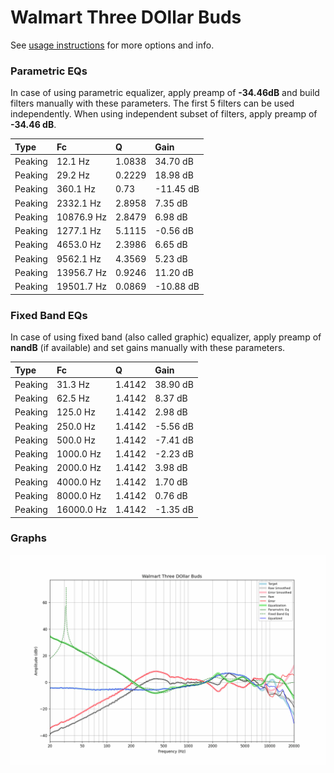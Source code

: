 # Walmart Three DOllar Buds
See [usage instructions](https://github.com/jaakkopasanen/AutoEq#usage) for more options and info.

### Parametric EQs
In case of using parametric equalizer, apply preamp of **-34.46dB** and build filters manually
with these parameters. The first 5 filters can be used independently.
When using independent subset of filters, apply preamp of **-34.46 dB**.

| Type    | Fc         |      Q | Gain      |
|:--------|:-----------|:-------|:----------|
| Peaking | 12.1 Hz    | 1.0838 | 34.70 dB  |
| Peaking | 29.2 Hz    | 0.2229 | 18.98 dB  |
| Peaking | 360.1 Hz   | 0.73   | -11.45 dB |
| Peaking | 2332.1 Hz  | 2.8958 | 7.35 dB   |
| Peaking | 10876.9 Hz | 2.8479 | 6.98 dB   |
| Peaking | 1277.1 Hz  | 5.1115 | -0.56 dB  |
| Peaking | 4653.0 Hz  | 2.3986 | 6.65 dB   |
| Peaking | 9562.1 Hz  | 4.3569 | 5.23 dB   |
| Peaking | 13956.7 Hz | 0.9246 | 11.20 dB  |
| Peaking | 19501.7 Hz | 0.0869 | -10.88 dB |

### Fixed Band EQs
In case of using fixed band (also called graphic) equalizer, apply preamp of **nandB**
(if available) and set gains manually with these parameters.

| Type    | Fc         |      Q | Gain     |
|:--------|:-----------|:-------|:---------|
| Peaking | 31.3 Hz    | 1.4142 | 38.90 dB |
| Peaking | 62.5 Hz    | 1.4142 | 8.37 dB  |
| Peaking | 125.0 Hz   | 1.4142 | 2.98 dB  |
| Peaking | 250.0 Hz   | 1.4142 | -5.56 dB |
| Peaking | 500.0 Hz   | 1.4142 | -7.41 dB |
| Peaking | 1000.0 Hz  | 1.4142 | -2.23 dB |
| Peaking | 2000.0 Hz  | 1.4142 | 3.98 dB  |
| Peaking | 4000.0 Hz  | 1.4142 | 1.70 dB  |
| Peaking | 8000.0 Hz  | 1.4142 | 0.76 dB  |
| Peaking | 16000.0 Hz | 1.4142 | -1.35 dB |

### Graphs
![](./Walmart%20Three%20DOllar%20Buds.png)